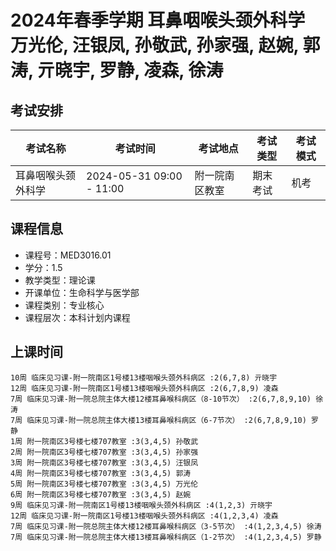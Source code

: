 # 2024年春季学期 耳鼻咽喉头颈外科学 万光伦, 汪银凤, 孙敬武, 孙家强, 赵婉, 郭涛, 亓晓宇, 罗静, 凌森, 徐涛




## 考试安排

| 考试名称 | 考试时间 | 考试地点 | 考试类型 | 考试模式 |
| -------- | -------- | -------- | -------- | -------- |
| 耳鼻咽喉头颈外科学 | 2024-05-31 09:00 - 11:00 | 附一院南区教室 | 期末考试 | 机考 |





## 课程信息

- 课程号：MED3016.01
- 学分：1.5
- 教学类型：理论课
- 开课单位：生命科学与医学部
- 课程类别：专业核心
- 课程层次：本科计划内课程

## 上课时间

```
10周 临床见习课-附一院南区1号楼13楼咽喉头颈外科病区 :2(6,7,8) 亓晓宇
12周 临床见习课-附一院南区1号楼13楼咽喉头颈外科病区 :2(6,7,8,9) 凌森
7周 临床见习课-附一院总院主体大楼12楼耳鼻喉科病区（8-10节次） :2(6,7,8,9,10) 徐涛
7周 临床见习课-附一院总院主体大楼13楼耳鼻喉科病区（6-7节次） :2(6,7,8,9,10) 罗静
1周 附一院南区3号楼七楼707教室 :3(3,4,5) 孙敬武
2周 附一院南区3号楼七楼707教室 :3(3,4,5) 孙家强
3周 附一院南区3号楼七楼707教室 :3(3,4,5) 汪银凤
4周 附一院南区3号楼七楼707教室 :3(3,4,5) 郭涛
5周 附一院南区3号楼七楼707教室 :3(3,4,5) 万光伦
6周 附一院南区3号楼七楼707教室 :3(3,4,5) 赵婉
9周 临床见习课-附一院南区1号楼13楼咽喉头颈外科病区 :4(1,2,3) 亓晓宇
12周 临床见习课-附一院南区1号楼13楼咽喉头颈外科病区 :4(1,2,3,4) 凌森
7周 临床见习课-附一院总院主体大楼12楼耳鼻喉科病区（3-5节次） :4(1,2,3,4,5) 徐涛
7周 临床见习课-附一院总院主体大楼13楼耳鼻喉科病区（1-2节次） :4(1,2,3,4,5) 罗静
```

